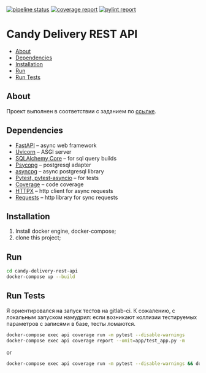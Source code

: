 [![pipeline status](https://gitlab.com/nikitaster/candy-delivery-rest-api/badges/master/pipeline.svg)](https://gitlab.com/nikitaster/candy-delivery-rest-api/-/commits/master)
[![coverage report](https://gitlab.com/nikitaster/candy-delivery-rest-api/badges/master/coverage.svg)](https://nikitaster.gitlab.io/candy-delivery-rest-api/coverage/)
[![pylint report](https://nikitaster.gitlab.io/candy-delivery-rest-api/pylint.svg)](https://nikitaster.gitlab.io/candy-delivery-rest-api/pylint.html)

# Candy Delivery REST API
* [About](#about)
* [Dependencies](#dependencies)
* [Installation](#installation)
* [Run](#run)
* [Run Tests](#run_tests)

## About<a name="about"></a>
Проект выполнен в соответствии с заданием по <a href="https://docviewer.yandex.ru/view/363098474/?page=1&*=7Iu98stZpJVFYpagG%2F5r66Nn%2F3Z7InVybCI6InlhLWRpc2stcHVibGljOi8vRDVlaHZKcTJnS1dWMHVYUFFMSkVRMk9vdG0wNVNsNmdtSDlRWldkTkRDU2RabnF6UjRaWHVQSy9wSzJ3dEVjQ3EvSjZicG1SeU9Kb25UM1ZvWG5EYWc9PTovYXNzaWdubWVudC5wZGYiLCJ0aXRsZSI6ImFzc2lnbm1lbnQucGRmIiwibm9pZnJhbWUiOmZhbHNlLCJ1aWQiOiIzNjMwOTg0NzQiLCJ0cyI6MTYxNjc4MjEzNzcyOSwieXUiOiIyMzQ4NzIwMjQxNjEzNzM0NzUwIn0%3D">ссылке</a>.

## Dependencies<a name="dependencies"></a>
* <a href="https://fastapi.tiangolo.com/">FastAPI</a> – async web framework
* <a href="https://www.uvicorn.org">Uvicorn</a> – ASGI server
* <a href="https://docs.sqlalchemy.org">SQLAlchemy Core</a> – for sql query builds
* <a href="https://www.psycopg.org/docs/">Psycopg</a> – postgresql adapter
* <a href="https://magicstack.github.io/asyncpg/current/">asyncpg</a> – async postgresql library
* <a href="https://docs.pytest.org">Pytest, pytest-asyncio</a> – for tests
* <a href="https://coverage.readthedocs.io">Coverage</a> – code coverage 
* <a href="https://www.python-httpx.org">HTTPX</a> – http client for async requests
* <a href="https://requests.readthedocs.io">Requests</a> – http library for sync requests


## Installation<a name="installation"></a>
1.  Install docker engine, docker-compose;
2.  clone this project;

## Run<a name="run"></a>
```bash
cd candy-delivery-rest-api
docker-compose up --build 
```

## Run Tests<a name="run_tests"></a>
Я ориентировался на запуск тестов на gitlab-ci. 
К сожалению, с локальным запуском намудрил: если возникают коллизии тестируемых параметров с записями в базе, тесты ломаются.
```bash 
docker-compose exec api coverage run -m pytest --disable-warnings
docker-compose exec api coverage report --omit=app/test_app.py -m
```
or
```bash 
docker-compose exec api coverage run -m pytest --disable-warnings && docker-compose exec api coverage report --omit=app/test_app.py -m
```
